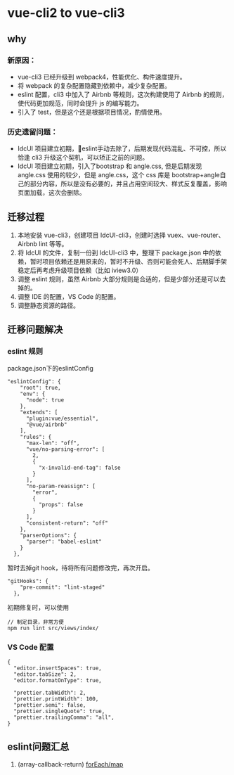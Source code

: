 # vue-cli2 to vue-cli3

## why

### 新原因：

- vue-cli3 已经升级到 webpack4，性能优化、构件速度提升。
- 将 webpack 的复杂配置隐藏到依赖中，减少复杂配置。
- eslint 配置，cli3 中加入了 Airbnb 等规则，这次构建使用了 Airbnb 的规则，使代码更加规范，同时会提升 js 的编写能力。
- 引入了 test，但是这个还是根据项目情况，酌情使用。

### 历史遗留问题：

- IdcUI 项目建立初期，eslint手动去除了，后期发现代码混乱、不可控，所以恰逢 cli3 升级这个契机，可以矫正之前的问题。
- IdcUI 项目建立初期，引入了bootstrap 和 angle.css, 但是后期发现 angle.css 使用的较少，但是 angle.css，这个 css 库是 bootstrap+angle自己的部分内容，所以是没有必要的，并且占用空间较大、样式反复覆盖，影响页面加载，这次会删除。

## 迁移过程

1. 本地安装 vue-cli3，创建项目 IdcUI-cli3，创建时选择 vuex、vue-router、Airbnb lint 等等。
2. 将 IdcUI 的文件，复制一份到 IdcUI-cli3 中，整理下 package.json 中的依赖，暂时项目依赖还是用原来的，暂时不升级、否则可能会死人、后期脚手架稳定后再考虑升级项目依赖（比如 iview3.0）
3. 调整 eslint 规则，虽然 Airbnb 大部分规则是合适的，但是少部分还是可以去掉的。
4. 调整 IDE 的配置，VS Code 的配置。
5. 调整静态资源的路径。

## 迁移问题解决

### eslint 规则

package.json下的eslintConfig
```
"eslintConfig": {
    "root": true,
    "env": {
      "node": true
    },
    "extends": [
      "plugin:vue/essential",
      "@vue/airbnb"
    ],
    "rules": {
      "max-len": "off",
      "vue/no-parsing-error": [
        2,
        {
          "x-invalid-end-tag": false
        }
      ],
      "no-param-reassign": [
        "error",
        {
          "props": false
        }
      ],
      "consistent-return": "off"
    },
    "parserOptions": {
      "parser": "babel-eslint"
    }
  },
```

暂时去掉git hook，待将所有问题修改完，再次开启。
```
"gitHooks": {
    "pre-commit": "lint-staged"
  },

```

初期修复时，可以使用
```
// 制定目录，非常方便
npm run lint src/views/index/

```

### VS Code 配置
```
{
  "editor.insertSpaces": true,
  "editor.tabSize": 2,
  "editor.formatOnType": true,

  "prettier.tabWidth": 2,
  "prettier.printWidth": 100,
  "prettier.semi": false,
  "prettier.singleQuote": true,
  "prettier.trailingComma": "all",
}

```



## eslint问题汇总
1. (array-callback-return)
[forEach/map](https://www.zhihu.com/question/24927450)

